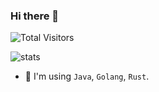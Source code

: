 ### Hi there 👋

![Total Visitors](https://visitor-badge.glitch.me/badge?page_id=LeeReindeer.LeeReindeer)

<!--
**LeeReindeer/LeeReindeer** is a ✨ _special_ ✨ repository because its `README.md` (this file) appears on your GitHub profile.

Here are some ideas to get you started:

- 🔭 I’m currently working on ...
- 🌱 I’m currently learning ...
- 👯 I’m looking to collaborate on ...
- 🤔 I’m looking for help with ...
- 💬 Ask me about ...
- 📫 How to reach me: ...
- 😄 Pronouns: ...
- ⚡ Fun fact: ...
-->

![stats](https://github-readme-stats.vercel.app/api?username=LeeReindeer)

- 🤔 I'm using `Java`, `Golang`, `Rust`.
